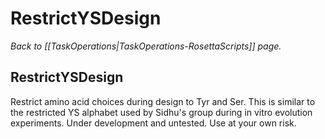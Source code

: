 # RestrictYSDesign
*Back to [[TaskOperations|TaskOperations-RosettaScripts]] page.*
## RestrictYSDesign

Restrict amino acid choices during design to Tyr and Ser. This is similar to the restricted YS alphabet used by Sidhu's group during in vitro evolution experiments. Under development and untested. Use at your own risk.

